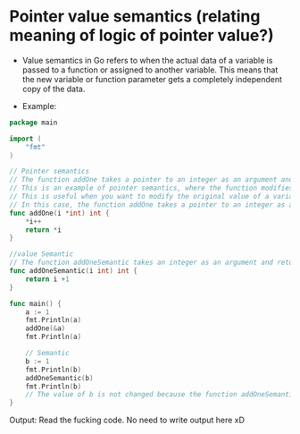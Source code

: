 # Pointer value semantics (relating meaning of logic of pointer value?)
- Value semantics in Go refers to when the actual data of a variable is passed to a function or assigned to another variable. This means that the new variable or function parameter gets a completely independent copy of the data.

- Example:
```go
package main

import (
	"fmt"
)

// Pointer semantics
// The function addOne takes a pointer to an integer as an argument and increments the value at that address by 1.
// This is an example of pointer semantics, where the function modifies the original value of the variable passed to it.
// This is useful when you want to modify the original value of a variable without returning it.
// In this case, the function addOne takes a pointer to an integer as an argument and increments the value at that address by 1.
func addOne(i *int) int {
	*i++
	return *i
}

//value Semantic
// The function addOneSemantic takes an integer as an argument and returns the integer incremented by 1.
func addOneSemantic(i int) int {
	return i +1
}

func main() {
	a := 1
	fmt.Println(a)
	addOne(&a)
	fmt.Println(a)

	// Semantic
	b := 1
	fmt.Println(b)
	addOneSemantic(b)
	fmt.Println(b)
	// The value of b is not changed because the function addOneSemantic does not modify the original value of b.
}
```

Output: Read the fucking code. No need to write output here xD